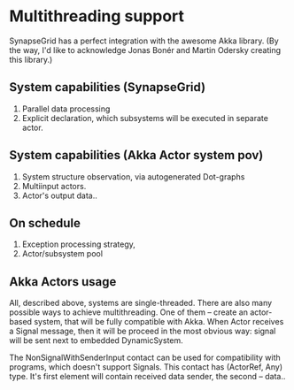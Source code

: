 Multithreading support
======================

SynapseGrid has a perfect integration with the awesome Akka library. (By the way, I'd like to acknowledge Jonas Bonér and Martin Odersky  creating this library.)


System capabilities (SynapseGrid)
----------------------------------------------
1. Parallel data processing
2. Explicit declaration, which subsystems will be executed in separate actor.


System capabilities (Akka Actor system pov)
------------------------------------------------
1. System structure observation, via autogenerated Dot-graphs
2. Multiinput actors.
3. Actor's output data..


On schedule
-----------
1. Exception processing strategy,
2. Actor/subsystem pool


Akka Actors usage
---------------------------
All, described above, systems are single-threaded. There are also many possible ways to achieve multithreading.
One of them – create an actor-based system, that will be fully compatible with Akka.
When Actor receives a Signal message, then it will be proceed in the most obvious way: signal will be sent next to embedded DynamicSystem.

The NonSignalWithSenderInput contact can be used for compatibility with programs, which doesn't support Signals.
This contact has (ActorRef, Any) type. It's first element will contain received data sender, the second – data..


